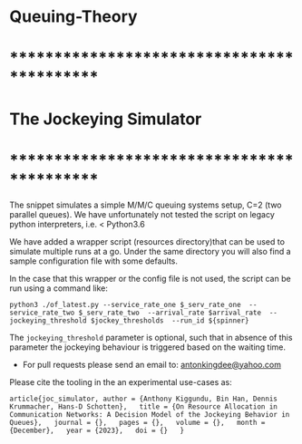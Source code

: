 # Queuing-Theory

# ******************************************
#         The Jockeying Simulator
# ******************************************

The snippet simulates a simple M/M/C queuing systems setup, C=2 (two parallel queues).
We have unfortunately not tested the script on legacy python interpreters, i.e. < Python3.6

We have added a wrapper script (resources directory)that can be used to simulate multiple runs at a go.
Under the same directory you will also find a sample configuration file with some defaults.

In the case that this wrapper or the config file is not used, the script can be run using a command like:

`python3 ./of_latest.py --service_rate_one $_serv_rate_one 
                       --service_rate_two $_serv_rate_two 
                       --arrival_rate $arrival_rate 
                       --jockeying_threshold $jockey_thresholds 
                       --run_id ${spinner}`

The `jockeying_threshold` parameter is optional, such that in absence of this parameter
the jockeying behaviour is triggered based on the waiting time.

- For pull requests please send an email to: antonkingdee@yahoo.com

Please cite the tooling in the an experimental use-cases as:

`article{joc_simulator,
author = {Anthony Kiggundu, Bin Han, Dennis Krummacher, Hans-D Schotten},  
title = {On Resource Allocation in Communication Networks: A Decision Model of the Jockeying Behavior in Queues},  
journal = {},  
pages = {},  
volume = {},  
month = {December},  
year = {2023},  
doi = {}  
}` 

